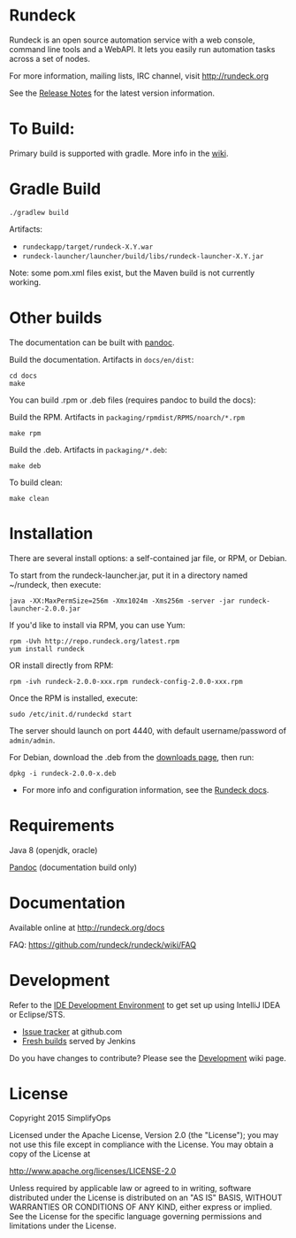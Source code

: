 Rundeck
========

Rundeck is an open source automation service with a web console, 
command line tools and a WebAPI.
It lets you easily run automation tasks across a set of nodes.

For more information, mailing lists, IRC channel, visit <http://rundeck.org>

See the [Release Notes](RELEASE.md) for the latest version information.

To Build:
=====

Primary build is supported with gradle. More info in the [wiki](https://github.com/rundeck/rundeck/wiki/Building-and-Testing).

Gradle Build
=====

    ./gradlew build

Artifacts: 

* `rundeckapp/target/rundeck-X.Y.war`
* `rundeck-launcher/launcher/build/libs/rundeck-launcher-X.Y.jar`

Note: some pom.xml files exist, but the Maven build is not currently working.


Other builds
======

The documentation can be built with [pandoc](http://johnmacfarlane.net/pandoc/).
    
Build the documentation. Artifacts in `docs/en/dist`:

    cd docs
    make

You can build .rpm or .deb files (requires pandoc to build the docs):

Build the RPM. Artifacts in `packaging/rpmdist/RPMS/noarch/*.rpm`

    make rpm
    
Build the .deb. Artifacts in `packaging/*.deb`:

    make deb

To build clean:

    make clean

Installation
======

There are several install options: a self-contained jar file, or RPM, or Debian.

To start from the rundeck-launcher.jar, put it in a directory named ~/rundeck, then execute:

    java -XX:MaxPermSize=256m -Xmx1024m -Xms256m -server -jar rundeck-launcher-2.0.0.jar

If you'd like to install via RPM, you can use Yum:

    rpm -Uvh http://repo.rundeck.org/latest.rpm 
    yum install rundeck

OR install directly from RPM:

    rpm -ivh rundeck-2.0.0-xxx.rpm rundeck-config-2.0.0-xxx.rpm

Once the RPM is installed, execute:

    sudo /etc/init.d/rundeckd start

The server should launch on port 4440, with default username/password of `admin/admin`.

For Debian, download the .deb from the [downloads page](http://rundeck.org/downloads.html), then run:

    dpkg -i rundeck-2.0.0-x.deb

* For more info and configuration information, see the [Rundeck docs](http://docs.rundeck.org).

Requirements
=======

Java 8 (openjdk, oracle)

[Pandoc](http://johnmacfarlane.net/pandoc/) (documentation build only)

Documentation
======

Available online at <http://rundeck.org/docs>

FAQ: <https://github.com/rundeck/rundeck/wiki/FAQ>

Development
======

Refer to the [IDE Development Environment](https://github.com/rundeck/rundeck/wiki/IDE-Development-Environment) to get set up using IntelliJ IDEA or Eclipse/STS.

* [Issue tracker](https://github.com/rundeck/rundeck/issues) at github.com
* [Fresh builds](http://build.rundeck.org) served by Jenkins

Do you have changes to contribute? Please see the [Development](https://github.com/rundeck/rundeck/wiki/Development) wiki page.

License
======

Copyright 2015 SimplifyOps

Licensed under the Apache License, Version 2.0 (the "License");
you may not use this file except in compliance with the License.
You may obtain a copy of the License at

   http://www.apache.org/licenses/LICENSE-2.0

Unless required by applicable law or agreed to in writing, software
distributed under the License is distributed on an "AS IS" BASIS,
WITHOUT WARRANTIES OR CONDITIONS OF ANY KIND, either express or implied.
See the License for the specific language governing permissions and
limitations under the License.
